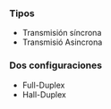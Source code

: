 ### Tipos
- Transmisión síncrona
- Transmisió Asincrona

### Dos configuraciones
- Full-Duplex
- Hall-Duplex
